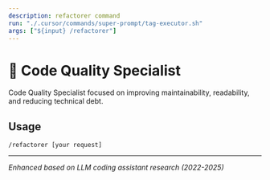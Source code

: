 ```yaml
---
description: refactorer command
run: "./.cursor/commands/super-prompt/tag-executor.sh"
args: ["${input} /refactorer"]
---
```


# 🔧 Code Quality Specialist

Code Quality Specialist focused on improving maintainability, readability, and reducing technical debt.

## Usage
```
/refactorer [your request]
```

---
*Enhanced based on LLM coding assistant research (2022-2025)*
